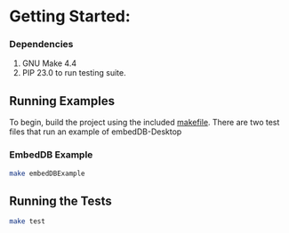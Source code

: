 # Getting Started:

### Dependencies

1. GNU Make 4.4
2. PIP 23.0 to run testing suite.

## Running Examples

To begin, build the project using the included [makefile](../makefile). There are two test files that run an example of embedDB-Desktop

### EmbedDB Example

```bash
make embedDBExample
```

## Running the Tests

```bash
make test
```
